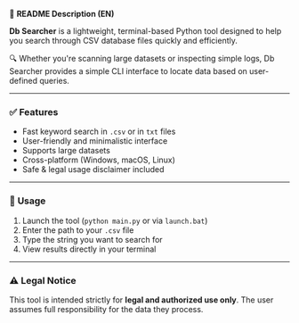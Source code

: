 📄 **README Description (EN)**

**Db Searcher** is a lightweight, terminal-based Python tool designed to help you search through CSV database files quickly and efficiently.

🔍 Whether you're scanning large datasets or inspecting simple logs, Db Searcher provides a simple CLI interface to locate data based on user-defined queries.

---

### ✅ **Features**

* Fast keyword search in `.csv` or in `txt` files
* User-friendly and minimalistic interface
* Supports large datasets
* Cross-platform (Windows, macOS, Linux)
* Safe & legal usage disclaimer included

---

### 📌 **Usage**

1. Launch the tool (`python main.py` or via `launch.bat`)
2. Enter the path to your `.csv` file
3. Type the string you want to search for
4. View results directly in your terminal

---

### ⚠️ **Legal Notice**

This tool is intended strictly for **legal and authorized use only**.
The user assumes full responsibility for the data they process.
